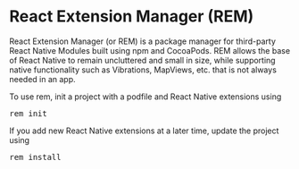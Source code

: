 React Extension Manager (REM)
======

React Extension Manager (or REM) is a package manager for third-party React Native Modules built using npm and CocoaPods. REM allows the base of React Native to remain uncluttered and small in size, while supporting native functionality such as Vibrations, MapViews, etc. that is not always needed in an app.

To use rem, init a project with a podfile and React Native extensions using <pre>rem init</pre>
If you add new React Native extensions at a later time, update the project using <pre>rem install</pre>
